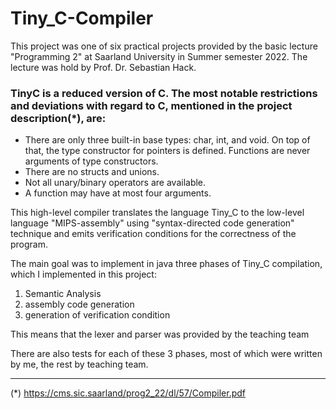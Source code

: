 # Tiny_C-Compiler

This project was one of six practical projects provided by the basic lecture "Programming 2" at Saarland University in Summer semester 2022. The lecture was hold by Prof. Dr. Sebastian Hack.


### TinyC is a reduced version of C. The most notable restrictions and deviations with regard to C, mentioned in the project description(*), are:
* There are only three built-in base types: char, int, and void. On top of that, the type constructor for pointers is defined. Functions are never arguments of type constructors.
* There are no structs and unions.
* Not all unary/binary operators are available.
* A function may have at most four arguments.

This high-level compiler translates the language Tiny_C to the low-level language "MIPS-assembly" using "syntax-directed code generation" technique and emits verification conditions for the correctness of the program.

The main goal was to implement in java three phases of Tiny_C compilation, which I implemented in this project:
1. Semantic Analysis
2. assembly code generation
3. generation of verification condition

This means that the lexer and parser was provided by the teaching team

There are also tests for each of these 3 phases, most of which were written by me, the rest by teaching team. 

______________________________________
(*) https://cms.sic.saarland/prog2_22/dl/57/Compiler.pdf
